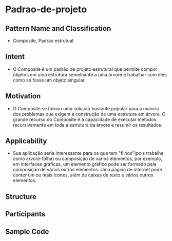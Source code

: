# Padrao-de-projeto

## Pattern Name and Classification
- Composite, Padrao estrutual

## Intent
- O Composite é um padrão de projeto estrutural que permite compor objetos em uma estrutura semelhante a uma árvore e trabalhar com eles como se fosse um objeto singular.

## Motivation
- O Composite se tornou uma solução bastante popular para a maioria dos problemas que exigem a construção de uma estrutura em árvore. O grande recurso do Composite é a capacidade de executar métodos recursivamente em toda a estrutura da árvore e resumir os resultados.

## Applicability
- Sua aplicação seria interessante para os que tem "filhos"(pois trabalha como arvore-folha) ou composição de varios elementos, por exemplo, em interfaces gráficas, um elemento gráfico pode ser formado pela composição de vários outros elementos. Uma página de internet pode conter um ou mais ícones, além de caixas de texto e vários outros elementos.

## Structure


## Participants


## Sample Code

